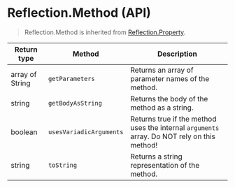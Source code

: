 # Reflection.Method (API)

> Reflection.Method is inherited from [Reflection.Property](/reflection/property).

Return type             | Method            | Description
------------------------|-------------------|------------
array of String         | `getParameters`   | Returns an array of parameter names of the method.
string                  | `getBodyAsString` | Returns the body of the method as a string.
boolean                 | `usesVariadicArguments` | Returns true if the method uses the internal `arguments` array. Do NOT rely on this method!
string                  | `toString`        | Returns a string representation of the method.

